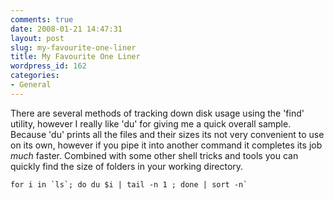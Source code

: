 ```yaml
---
comments: true
date: 2008-01-21 14:47:31
layout: post
slug: my-favourite-one-liner
title: My Favourite One Liner
wordpress_id: 162
categories:
- General
---
```


There are several methods of tracking down disk usage using the 'find' utility, however I really like 'du' for giving me a quick overall sample. Because 'du' prints all the files and their sizes its not very convenient to use on its own, however if you pipe it into another command it completes its job *much* faster. Combined with some other shell tricks and tools you can quickly find the size of folders in your working directory.

    for i in `ls`; do du $i | tail -n 1 ; done | sort -n`




